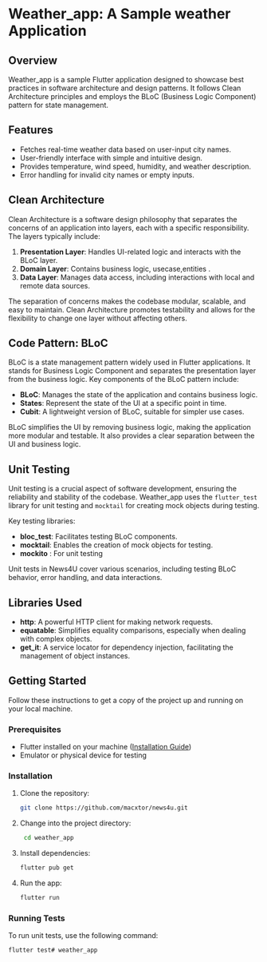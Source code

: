 
# Weather_app: A Sample weather Application

## Overview
Weather_app is a sample Flutter application designed to showcase best practices in software architecture and design patterns. It follows Clean Architecture principles and employs the BLoC (Business Logic Component) pattern for state management.

## Features

- Fetches real-time weather data based on user-input city names.
- User-friendly interface with simple and intuitive design.
- Provides temperature, wind speed, humidity, and weather description.
- Error handling for invalid city names or empty inputs.

## Clean Architecture

Clean Architecture is a software design philosophy that separates the concerns of an application into layers, each with a specific responsibility. The layers typically include:

1. **Presentation Layer**: Handles UI-related logic and interacts with the BLoC layer.
2. **Domain Layer**: Contains business logic, usecase,entities .
3. **Data Layer**: Manages data access, including interactions with local and remote data sources.

The separation of concerns makes the codebase modular, scalable, and easy to maintain. Clean Architecture promotes testability and allows for the flexibility to change one layer without affecting others.

## Code Pattern: BLoC

BLoC is a state management pattern widely used in Flutter applications. It stands for Business Logic Component and separates the presentation layer from the business logic. Key components of the BLoC pattern include:

- **BLoC**: Manages the state of the application and contains business logic.
- **States**: Represent the state of the UI at a specific point in time.
- **Cubit**: A lightweight version of BLoC, suitable for simpler use cases.

BLoC simplifies the UI by removing business logic, making the application more modular and testable. It also provides a clear separation between the UI and business logic.

## Unit Testing

Unit testing is a crucial aspect of software development, ensuring the reliability and stability of the codebase. Weather_app uses the `flutter_test` library for unit testing and `mocktail` for creating mock objects during testing.

Key testing libraries:

- **bloc_test**: Facilitates testing BLoC components.
- **mocktail**: Enables the creation of mock objects for testing.
- **mockito** : For unit testing

Unit tests in News4U cover various scenarios, including testing BLoC behavior, error handling, and data interactions.

## Libraries Used

- **http**: A powerful HTTP client for making network requests.
- **equatable**: Simplifies equality comparisons, especially when dealing with complex objects.
- **get_it**: A service locator for dependency injection, facilitating the management of object instances.

## Getting Started

Follow these instructions to get a copy of the project up and running on your local machine.

### Prerequisites

- Flutter installed on your machine ([Installation Guide](https://flutter.dev/docs/get-started/install))
- Emulator or physical device for testing

### Installation

1. Clone the repository:

   ```bash
   git clone https://github.com/macxtor/news4u.git
2. Change into the project directory:

   ```bash
    cd weather_app
3. Install dependencies:

    ```bash
    flutter pub get
4. Run the app:

    ```bash
   flutter run
### Running Tests
To run unit tests, use the following command:

   ```bash
   flutter test#   w e a t h e r _ a p p  
 